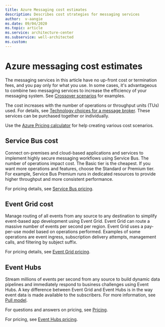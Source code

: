 ```yaml
---
title: Azure Messaging cost estimates
description: Describes cost strategies for messaging services
author:  v-aangie
ms.date: 09/04/2020
ms.topic: article
ms.service: architecture-center
ms.subservice: well-architected
ms.custom: 
---
```


# Azure messaging cost estimates

The messaging services in this article have no up-front cost or termination fees, and you pay only for what you use. In some cases, it's advantageous to combine two messaging services to increase the efficiency of your messaging system. See [Crossover scenarios](https://docs.microsoft.com/azure/architecture/guide/technology-choices/messaging#crossover-scenarios) for examples.

The cost increases with the number of operations or throughput units (TUs) used. For details, see [Technology choices for a message broker](https://docs.microsoft.com/azure/architecture/guide/technology-choices/messaging#technology-choices-for-a-message-broker). These services can be purchased together or individually.

Use the [Azure Pricing calculator](https://azure.microsoft.com/pricing/calculator/) for help creating various cost scenarios.

## Service Bus cost

Connect on-premises and cloud-based applications and services to implement highly secure messaging workflows using Service Bus. The number of operations impact cost. The Basic tier is the cheapest. If you want more operations and features, choose the Standard or Premium tier. For example, Service Bus Premium runs in dedicated resources to provide higher throughput and more consistent performance.

For pricing details, see [Service Bus pricing](https://azure.microsoft.com/pricing/details/service-bus/).

## Event Grid cost

Manage routing of all events from any source to any destination to simplify event-based app development using Event Grid. Event Grid can route a massive number of events per second per region. Event Grid uses a pay-per-use model based on operations performed. Examples of some operations are event ingress, subscription delivery attempts, management calls, and filtering by subject suffix.

For pricing details, see [Event Grid pricing](https://azure.microsoft.com/pricing/details/event-grid/).

## Event Hubs

Stream millions of events per second from any source to build dynamic data pipelines and immediately respond to business challenges using Event Hubs. A key difference between Event Grid and Event Hubs is in the way event data is made available to the subscribers. For more information, see [Pull model](https://docs.microsoft.com/azure/architecture/guide/technology-choices/messaging#pull-model-1).

For questions and answers on pricing, see [Pricing](https://docs.microsoft.com/azure/event-hubs/event-hubs-faq#pricing).

For pricing, see [Event Hubs pricing](https://azure.microsoft.com/pricing/details/event-hubs/).
